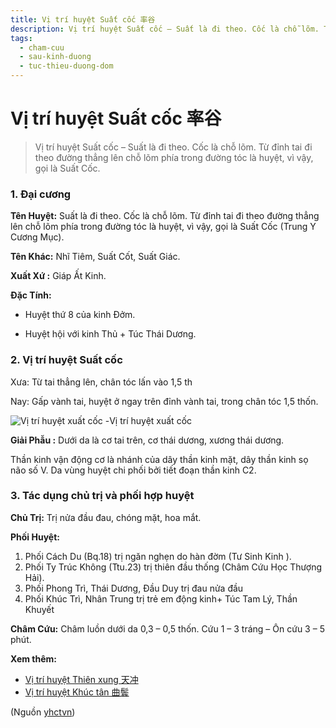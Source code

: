 ```yaml
---
title: Vị trí huyệt Suất cốc 率谷
description: Vị trí huyệt Suất cốc – Suất là đi theo. Cốc là chỗ lõm. Từ đỉnh tai đi theo đường thẳng lên chỗ lõm phía trong đường tóc là huyệt, vì vậy, gọi là Suất Cốc.
tags:
  - cham-cuu
  - sau-kinh-duong
  - tuc-thieu-duong-dom
---
```


# Vị trí huyệt Suất cốc 率谷 

> Vị trí huyệt Suất cốc – Suất là đi theo. Cốc là chỗ lõm. Từ đỉnh tai đi theo đường thẳng lên chỗ lõm phía trong đường tóc là huyệt, vì vậy, gọi là Suất Cốc.

### 1. Đại cương

**Tên Huyệt:** Suất là đi theo. Cốc là chỗ lõm. Từ đỉnh tai đi theo đường thẳng lên chỗ lõm phía trong đường tóc là huyệt, vì vậy, gọi là Suất Cốc (Trung Y Cương Mục).

**Tên Khác:** Nhĩ Tiêm, Suất Cốt, Suất Giác.

**Xuất Xứ :** Giáp Ất Kinh.

**Đặc Tính:**

+ Huyệt thứ 8 của kinh Đởm.

+ Huyệt hội với kinh Thủ + Túc Thái Dương.

### 2. Vị trí huyệt Suất cốc

Xưa: Từ tai thẳng lên, chân tóc lấn vào 1,5 th

Nay: Gấp vành tai, huyệt ở ngay trên đỉnh vành tai, trong chân tóc 1,5 thốn.

![Vị trí huyệt xuất cốc -](/imgs/yhctvn/vi-tri-huyet-xuat-coc-300x169.jpg)Vị trí huyệt xuất cốc

**Giải Phẫu :** Dưới da là cơ tai trên, cơ thái dương, xương thái dương.

Thần kinh vận động cơ là nhánh của dây thần kinh mặt, dây thần kinh sọ não số V. Da vùng huyệt chi phối bởi tiết đoạn thần kinh C2.

### 3. Tác dụng chủ trị và phối hợp huyệt

**Chủ Trị:** Trị nửa đầu đau, chóng mặt, hoa mắt.

**Phối Huyệt:**

1. Phối Cách Du (Bq.18) trị ngăn nghẹn do hàn đờm (Tư Sinh Kinh ).
2. Phối Ty Trúc Không (Ttu.23) trị thiên đầu thống (Châm Cứu Học Thượng Hải).
3. Phối Phong Trì, Thái Dương, Đầu Duy trị đau nửa đầu
4. Phối Khúc Trì, Nhân Trung trị trẻ em động kinh+ Túc Tam Lý, Thần Khuyết

**Châm Cứu:** Châm luồn dưới da 0,3 – 0,5 thốn. Cứu 1 – 3 tráng – Ôn cứu 3 – 5 phút.

**Xem thêm:**

* [Vị trí huyệt Thiên xung 天冲](/yhctvn/vi-tri-huyet-thien-xung-%e5%a4%a9%e5%86%b2/)
* [Vị trí huyệt Khúc tân 曲鬓](/yhctvn/vi-tri-huyet-khuc-tan-%e6%9b%b2%e9%ac%93/)

(Nguồn <a href="https://yhctvn.com/vi-tri-huyet-suat-coc-率谷/" target="_blank">yhctvn</a>)
